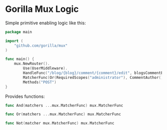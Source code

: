 # Gorilla Mux Logic

Simple primitive enabling logic like this:

```go
package main

import (
	"github.com/gorilla/mux"
)

func main() {
	mux.NewRouter().
		Use(UserMiddleware).
		HandleFunc("/blog/{blog}/comment/{comment}/edit", blogsCommentEditPage).
		MatcherFunc(Or(RequiredScopes("administrator"), CommentAuthor())).
		Methods("POST")
}
```

Provides functions:
```go
func And(matchers ...mux.MatcherFunc) mux.MatcherFunc

func Or(matchers ...mux.MatcherFunc) mux.MatcherFunc

func Not(matcher mux.MatcherFunc) mux.MatcherFunc

```